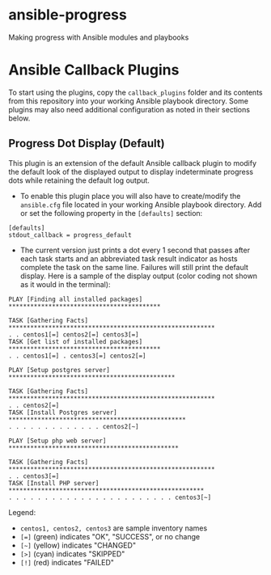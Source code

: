 # ansible-progress
Making progress with Ansible modules and playbooks

# Ansible Callback Plugins
To start using the plugins, copy the ```callback_plugins``` folder and its contents from this repository into your working Ansible playbook directory. Some plugins may also need additional configuration as noted in their sections below.

## Progress Dot Display (Default)
This plugin is an extension of the default Ansible callback plugin to modify the default look of the displayed output to display indeterminate progress dots while retaining the default log output.

* To enable this plugin place you will also have to create/modify the ```ansible.cfg``` file located in your working Ansible playbook directory. Add or set the following property in the ```[defaults]``` section:
```
[defaults]
stdout_callback = progress_default
```

* The current version just prints a dot every 1 second that passes after each task starts and an abbreviated task result indicator as hosts complete the task on the same line. Failures will still print the default display. Here is a sample of the display output (color coding not shown as it would in the terminal):
```
PLAY [Finding all installed packages] ******************************************

TASK [Gathering Facts] *********************************************************
. . centos1[=] centos2[=] centos3[=] 
TASK [Get list of installed packages] ******************************************
. . centos1[=] . centos3[=] centos2[=] 

PLAY [Setup postgres server] **********************************************

TASK [Gathering Facts] *********************************************************
. . centos2[=] 
TASK [Install Postgres server] *************************************************
. . . . . . . . . . . . . centos2[~] 

PLAY [Setup php web server] ***********************************************

TASK [Gathering Facts] *********************************************************
. . centos3[=] 
TASK [Install PHP server] ******************************************************
. . . . . . . . . . . . . . . . . . . . . . . centos3[~]
```
Legend:
* ```centos1, centos2, centos3``` are sample inventory names
* ```[=]``` (green) indicates "OK", "SUCCESS", or no change
* ```[~]``` (yellow) indicates "CHANGED"
* ```[>]``` (cyan) indicates "SKIPPED"
* ```[!]``` (red) indicates "FAILED"
